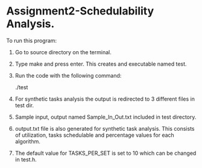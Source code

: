 
Assignment2-Schedulability Analysis.
====================================================================
To run this program:

1. Go to source directory on the terminal.
2. Type make and press enter. This creates and executable named test.
3. Run the code with the following command:
    
	./test
4. For synthetic tasks analysis the output is redirected to 3 different files in test dir. 
5. Sample input, output named Sample_In_Out.txt included in test directory.
6. output.txt file is also generated for synthetic task analysis.
   This consists of utilization, tasks schedulable and percentage values for each algorithm.
7. The default value for TASKS_PER_SET is set to 10 which can be changed in test.h.

